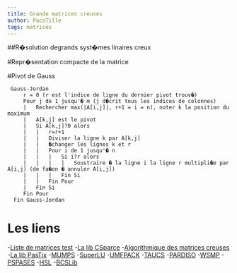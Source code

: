 ```yaml
---
title: Grande matrices creuses
author: PacoTille
tags: matrices
---
```


##R�solution degrands syst�mes linaires creux

#Repr�sentation compacte de la matrice

#Pivot de Gauss

~~~ {.cpp}
 Gauss-Jordan
     r = 0 (r est l'indice de ligne du dernier pivot trouv�)
     Pour j de 1 jusqu'� m (j d�crit tous les indices de colonnes)
     |   Rechercher max(|A[i,j]|, r+1 = i = n), noter k la position du maximum
     |   A[k,j] est le pivot
     |   Si A[k,j]?0 alors
     |   |   r=r+1
     |   |   Diviser la ligne k par A[k,j]
     |   |   �changer les lignes k et r
     |   |   Pour i de 1 jusqu'� n
     |   |   |   Si i?r alors
     |   |   |   |   Soustraire � la ligne i la ligne r multipli�e par A[i,j] (de fa�on � annuler A[i,j])
     |   |   |   Fin Si
     |   |   Fin Pour
     |   Fin Si
     Fin Pour
  Fin Gauss-Jordan
~~~


# Les liens

-[Liste de matrices test](http://www.cise.ufl.edu/research/sparse/matrices/list_by_dimension.html)
-[La lib CSparce](http://www.cise.ufl.edu/research/sparse/CSparse/)
-[Algorithmique des matrices creuses](http://perso.ens-lyon.fr/bora.ucar/CR09/linear-algebra-basics.pdf)
-[La lib PasTix](http://pastix.gforge.inria.fr/files/README-txt.html)
-[MUMPS](http://mumps.enseeiht.fr/)
-[SuperLU](http://crd-legacy.lbl.gov/~xiaoye/SuperLU/)
-[UMFPACK](http://www.cise.ufl.edu/research/sparse/umfpack/)
-[TAUCS](http://www.tau.ac.il/~stoledo/taucs/)
-[PARDISO](http://www.pardiso-project.org/)
-[WSMP](http://researcher.ibm.com/view_project.php?id=1426)
-[PSPASES](http://www-users.cs.umn.edu/~mjoshi/pspases/)
-[HSL](http://www.hsl.rl.ac.uk/)
-[BCSLib](http://www.boeing.com/phantom/bcslib/)
